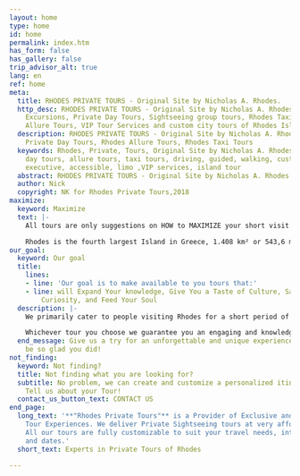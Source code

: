 ```yaml
---
layout: home
type: home
id: home
permalink: index.htm
has_form: false
has_gallery: false
trip_advisor_alt: true
lang: en
ref: home
meta:
  title: RHODES PRIVATE TOURS - Original Site by Nicholas A. Rhodes.
  http_desc: RHODES PRIVATE TOURS - Original Site by Nicholas A. Rhodes, Rhodes Shore
    Excursions, Private Day Tours, Sightseeing group tours, Rhodes Taxi Tours, Rhodes
    Allure Tours, VIP Tour Services and custom city tours of Rhodes Island Greece
  description: RHODES PRIVATE TOURS - Original Site by Nicholas A. Rhodes, Shore Excursions,
    Private Day Tours, Rhodes Allure Tours, Rhodes Taxi Tours
  keywords: Rhodes, Private, Tours, Original Site by Nicholas A. Rhodes, shore, excursions,
    day tours, allure tours, taxi tours, driving, guided, walking, customized, tailored,
    executive, accessible, limo ,VIP services, island tour
  abstract: RHODES PRIVATE TOURS - Original Site by Nicholas A. Rhodes
  author: Nick
  copyright: NK for Rhodes Private Tours,2018
maximize:
  keyword: Maximize
  text: |-
    All tours are only suggestions on HOW to MAXIMIZE your short visit on the Island.

    Rhodes is the fourth largest Island in Greece, 1.408 km² or 543,6 miles². We know how to use your precious travel time most efficiently...
our_goal:
  keyword: Our goal
  title:
    lines:
    - line: 'Our goal is to make available to you tours that:'
    - line: will Expand Your knowledge, Give You a Taste of Culture, Satisfy Your
        Curiosity, and Feed Your Soul
  description: |-
    We primarily cater to people visiting Rhodes for a short period of time and who would really like to make the most of their visit to this majestic island. Our priority is to provide all our clients with consistently high-quality services. We make it our business to offer our honored guests a delightful, long-lasting impression of the truly extraordinary island of Rhodes. Our tours include wine excursions, family tours, beach tours, we have also modified tours for seniors in Rhodes, ensuring that there is something for everyone. Visitors can expect to visit the natural wonders of Rhodes, spectacular viewpoints and scenic landscapes.

    Whichever tour you choose we guarantee you an engaging and knowledgeable chauffer (tour-driver), or a passionate tour guide, who will unveil the beauty of the island to you. Our planned tours have been providing our guests with memorable experiences for over three decades, and it will show when you meet us. Our top tier services will speak louder than any description or letter of experience ever will.
  end_message: Give us a try for an unforgettable and unique experience. You will
    be so glad you did!
not_finding:
  keyword: Not finding?
  title: Not finding what you are looking for?
  subtitle: No problem, we can create and customize a personalized itinerary for you.
    Tell us about your Tour!
  contact_us_button_text: CONTACT US
end_page:
  long_text: '**"Rhodes Private Tours"** is a Provider of Exclusive and Personalized
    Tour Experiences. We deliver Private Sightseeing tours at very affordable rates.
    All our tours are fully customizable to suit your travel needs, interests, schedules,
    and dates.'
  short_text: Experts in Private Tours of Rhodes

---
```

